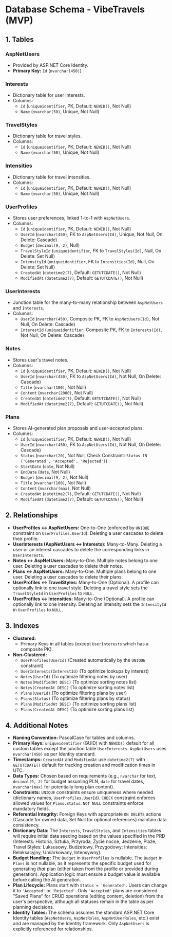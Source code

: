# Database Schema - VibeTravels (MVP)

## 1. Tables

### AspNetUsers
*   Provided by ASP.NET Core Identity.
*   **Primary Key:** `Id` (`nvarchar(450)`)

### Interests
*   Dictionary table for user interests.
*   Columns:
    *   `Id` (`uniqueidentifier`, PK, Default: `NEWID()`, Not Null)
    *   `Name` (`nvarchar(50)`, Unique, Not Null)

### TravelStyles
*   Dictionary table for travel styles.
*   Columns:
    *   `Id` (`uniqueidentifier`, PK, Default: `NEWID()`, Not Null)
    *   `Name` (`nvarchar(50)`, Unique, Not Null)

### Intensities
*   Dictionary table for travel intensities.
*   Columns:
    *   `Id` (`uniqueidentifier`, PK, Default: `NEWID()`, Not Null)
    *   `Name` (`nvarchar(50)`, Unique, Not Null)

### UserProfiles
*   Stores user preferences, linked 1-to-1 with `AspNetUsers`.
*   Columns:
    *   `Id` (`uniqueidentifier`, PK, Default: `NEWID()`, Not Null)
    *   `UserId` (`nvarchar(450)`, FK to `AspNetUsers(Id)`, Unique, Not Null, On Delete: Cascade)
    *   `Budget` (`decimal(9, 2)`, Null)
    *   `TravelStyleId` (`uniqueidentifier`, FK to `TravelStyles(Id)`, Null, On Delete: Set Null)
    *   `IntensityId` (`uniqueidentifier`, FK to `Intensities(Id)`, Null, On Delete: Set Null)
    *   `CreatedAt` (`datetime2(7)`, Default: `GETUTCDATE()`, Not Null)
    *   `ModifiedAt` (`datetime2(7)`, Default: `GETUTCDATE()`, Not Null)

### UserInterests
*   Junction table for the many-to-many relationship between `AspNetUsers` and `Interests`.
*   Columns:
    *   `UserId` (`nvarchar(450)`, Composite PK, FK to `AspNetUsers(Id)`, Not Null, On Delete: Cascade)
    *   `InterestId` (`uniqueidentifier`, Composite PK, FK to `Interests(Id)`, Not Null, On Delete: Cascade)

### Notes
*   Stores user's travel notes.
*   Columns:
    *   `Id` (`uniqueidentifier`, PK, Default: `NEWID()`, Not Null)
    *   `UserId` (`nvarchar(450)`, FK to `AspNetUsers(Id)`, Not Null, On Delete: Cascade)
    *   `Title` (`nvarchar(100)`, Not Null)
    *   `Content` (`nvarchar(2000)`, Not Null)
    *   `CreatedAt` (`datetime2(7)`, Default: `GETUTCDATE()`, Not Null)
    *   `ModifiedAt` (`datetime2(7)`, Default: `GETUTCDATE()`, Not Null)

### Plans
*   Stores AI-generated plan proposals and user-accepted plans.
*   Columns:
    *   `Id` (`uniqueidentifier`, PK, Default: `NEWID()`, Not Null)
    *   `UserId` (`nvarchar(450)`, FK to `AspNetUsers(Id)`, Not Null, On Delete: Cascade)
    *   `Status` (`nvarchar(20)`, Not Null, Check Constraint: `Status IN ('Generated', 'Accepted', 'Rejected')`)
    *   `StartDate` (`date`, Not Null)
    *   `EndDate` (`date`, Not Null)
    *   `Budget` (`decimal(9, 2)`, Not Null)
    *   `Title` (`nvarchar(100)`, Not Null)
    *   `Content` (`nvarchar(max)`, Not Null)
    *   `CreatedAt` (`datetime2(7)`, Default: `GETUTCDATE()`, Not Null)
    *   `ModifiedAt` (`datetime2(7)`, Default: `GETUTCDATE()`, Not Null)


## 2. Relationships

*   **UserProfiles <-> AspNetUsers:** One-to-One (enforced by `UNIQUE` constraint on `UserProfiles.UserId`). Deleting a user cascades to delete their profile.
*   **UserInterests (AspNetUsers <-> Interests):** Many-to-Many. Deleting a user or an interest cascades to delete the corresponding links in `UserInterests`.
*   **Notes <-> AspNetUsers:** Many-to-One. Multiple notes belong to one user. Deleting a user cascades to delete their notes.
*   **Plans <-> AspNetUsers:** Many-to-One. Multiple plans belong to one user. Deleting a user cascades to delete their plans.
*   **UserProfiles <-> TravelStyles:** Many-to-One (Optional). A profile can optionally link to one travel style. Deleting a travel style sets the `TravelStyleId` in `UserProfiles` to `NULL`.
*   **UserProfiles <-> Intensities:** Many-to-One (Optional). A profile can optionally link to one intensity. Deleting an intensity sets the `IntensityId` in `UserProfiles` to `NULL`.

## 3. Indexes

*   **Clustered:**
    *   Primary Keys in all tables (except `UserInterests` which has a composite PK).
*   **Non-Clustered:**
    *   `UserProfiles(UserId)` (Created automatically by the `UNIQUE` constraint)
    *   `UserInterests(InterestId)` (To optimize lookups by interest)
    *   `Notes(UserId)` (To optimize filtering notes by user)
    *   `Notes(ModifiedAt DESC)` (To optimize sorting notes list)
    *   `Notes(CreatedAt DESC)` (To optimize sorting notes list)
    *   `Plans(UserId)` (To optimize filtering plans by user)
    *   `Plans(Status)` (To optimize filtering plans by status)
    *   `Plans(ModifiedAt DESC)` (To optimize sorting plans list)
    *   `Plans(CreatedAt DESC)` (To optimize sorting plans list)

## 4. Additional Notes

*   **Naming Convention:** PascalCase for tables and columns.
*   **Primary Keys:** `uniqueidentifier` (GUID) with `NEWID()` default for all custom tables except the junction table `UserInterests`. `AspNetUsers` uses `nvarchar(450)` as per Identity standard.
*   **Timestamps:** `CreatedAt` and `ModifiedAt` use `datetime2(7)` with `GETUTCDATE()` default for tracking creation and modification times in UTC.
*   **Data Types:** Chosen based on requirements (e.g., `nvarchar` for text, `decimal(9, 2)` for budget assuming PLN, `date` for travel dates, `nvarchar(max)` for potentially long plan content).
*   **Constraints:** `UNIQUE` constraints ensure uniqueness where needed (dictionary names, `UserProfiles.UserId`). `CHECK` constraint enforces allowed values for `Plans.Status`. `NOT NULL` constraints enforce mandatory fields.
*   **Referential Integrity:** Foreign Keys with appropriate `ON DELETE` actions (Cascade for owned data, Set Null for optional references) maintain data consistency.
*   **Dictionary Data:** The `Interests`, `TravelStyles`, and `Intensities` tables will require initial data seeding based on the values specified in the PRD (Interests: Historia, Sztuka, Przyroda, Życie nocne, Jedzenie, Plaże; Travel Styles: Luksusowy, Budżetowy, Przygodowy; Intensities: Relaksacyjny, Umiarkowany, Intensywny).
*   **Budget Handling:** The `Budget` in `UserProfiles` is nullable. The `Budget` in `Plans` is not nullable, as it represents the specific budget used for generating *that* plan (either taken from the profile or provided during generation). Application logic must ensure a budget value is available before calling the AI generation.
*   **Plan Lifecycle:** Plans start with `Status = 'Generated'`. Users can change it to `'Accepted'` or `'Rejected'`. Only `'Accepted'` plans are considered "Saved Plans" for CRUD operations (editing content, deletion) from the user's perspective, although all statuses remain in the table as per planning decisions.
*   **Identity Tables:** The schema assumes the standard ASP.NET Core Identity tables (`AspNetUsers`, `AspNetRoles`, `AspNetUserRoles`, etc.) exist and are managed by the Identity framework. Only `AspNetUsers` is explicitly referenced for relationships. 
